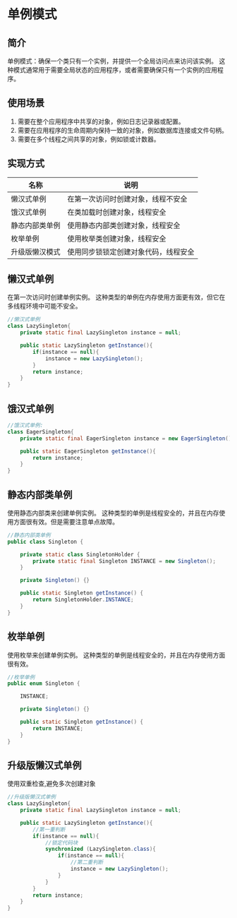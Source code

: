 # 单例模式

## 简介
单例模式：确保一个类只有一个实例，并提供一个全局访问点来访问该实例。 这种模式通常用于需要全局状态的应用程序，或者需要确保只有一个实例的应用程序。

## 使用场景
1. 需要在整个应用程序中共享的对象，例如日志记录器或配置。
2. 需要在应用程序的生命周期内保持一致的对象，例如数据库连接或文件句柄。
3. 需要在多个线程之间共享的对象，例如锁或计数器。

## 实现方式
|名称|说明|
|-|-|
|懒汉式单例|在第一次访问时创建对象，线程不安全|
|饿汉式单例|在类加载时创建对象，线程安全|
|静态内部类单例|使用静态内部类创建对象，线程安全|
|枚举单例|使用枚举类创建对象，线程安全|
|升级版懒汉模式|使用同步锁锁定创建对象代码，线程安全|

## 懒汉式单例

在第一次访问时创建单例实例。 这种类型的单例在内存使用方面更有效，但它在多线程环境中可能不安全。
```java
//懒汉式单例
class LazySingleton{
    private static final LazySingleton instance = null;

    public static LazySingleton getInstance(){
        if(instance == null){
            instance = new LazySingleton();
        }
        return instance;
    }
}
```

## 饿汉式单例


```java
//饿汉式单例:
class EagerSingleton{
    private static final EagerSingleton instance = new EagerSingleton();

    public static EagerSingleton getInstance(){
        return instance;
    }
}

```

## 静态内部类单例

使用静态内部类来创建单例实例。 这种类型的单例是线程安全的，并且在内存使用方面很有效。但是需要注意单点故障。

```java
//静态内部类单例
public class Singleton {

    private static class SingletonHolder {
        private static final Singleton INSTANCE = new Singleton();
    }

    private Singleton() {}

    public static Singleton getInstance() {
        return SingletonHolder.INSTANCE;
    }
}

```
## 枚举单例
使用枚举来创建单例实例。 这种类型的单例是线程安全的，并且在内存使用方面很有效。

```java
//枚举单例
public enum Singleton {

    INSTANCE;

    private Singleton() {}

    public static Singleton getInstance() {
        return INSTANCE;
    }
}
```
## 升级版懒汉式单例
使用双重检查,避免多次创建对象

```java
//升级版懒汉式单例
class LazySingleton{
    private static final LazySingleton instance = null;

    public static LazySingleton getInstance(){
        //第一重判断
        if(instance == null){
            //锁定代码块
            synchronized (LazySingleton.class){
                if(instance == null){
                    //第二重判断
                    instance = new LazySingleton();
                }
            }
        }
        return instance;
    }
}
```